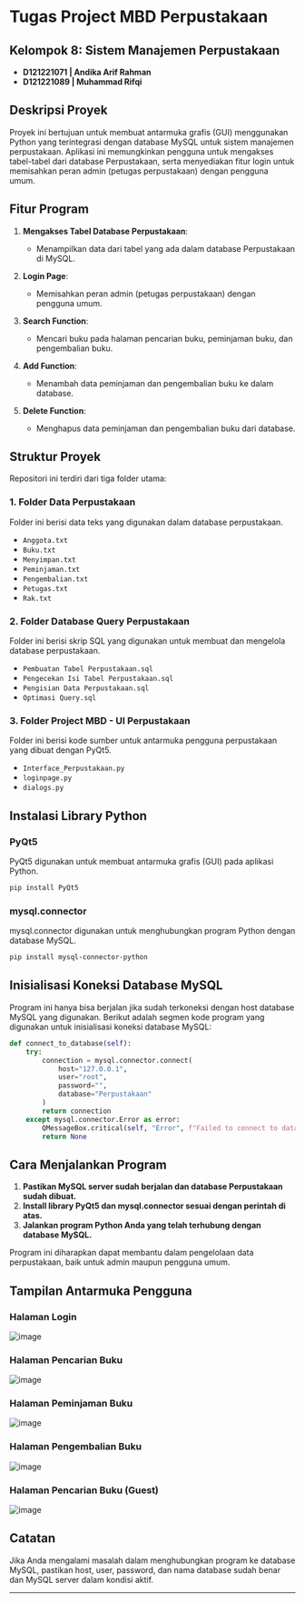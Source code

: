 # Tugas Project MBD Perpustakaan

## Kelompok 8: Sistem Manajemen Perpustakaan

- **D121221071 | Andika Arif Rahman**
- **D121221089 | Muhammad Rifqi**

## Deskripsi Proyek

Proyek ini bertujuan untuk membuat antarmuka grafis (GUI) menggunakan Python yang terintegrasi dengan database MySQL untuk sistem manajemen perpustakaan. Aplikasi ini memungkinkan pengguna untuk mengakses tabel-tabel dari database Perpustakaan, serta menyediakan fitur login untuk memisahkan peran admin (petugas perpustakaan) dengan pengguna umum.

## Fitur Program

1. **Mengakses Tabel Database Perpustakaan**:
    - Menampilkan data dari tabel yang ada dalam database Perpustakaan di MySQL.

2. **Login Page**:
    - Memisahkan peran admin (petugas perpustakaan) dengan pengguna umum.

3. **Search Function**:
    - Mencari buku pada halaman pencarian buku, peminjaman buku, dan pengembalian buku.

4. **Add Function**:
    - Menambah data peminjaman dan pengembalian buku ke dalam database.

5. **Delete Function**:
    - Menghapus data peminjaman dan pengembalian buku dari database.

## Struktur Proyek

Repositori ini terdiri dari tiga folder utama:

### 1. Folder Data Perpustakaan

Folder ini berisi data teks yang digunakan dalam database perpustakaan.

- `Anggota.txt`
- `Buku.txt`
- `Menyimpan.txt`
- `Peminjaman.txt`
- `Pengembalian.txt`
- `Petugas.txt`
- `Rak.txt`

### 2. Folder Database Query Perpustakaan

Folder ini berisi skrip SQL yang digunakan untuk membuat dan mengelola database perpustakaan.

- `Pembuatan Tabel Perpustakaan.sql`
- `Pengecekan Isi Tabel Perpustakaan.sql`
- `Pengisian Data Perpustakaan.sql`
- `Optimasi Query.sql`

### 3. Folder Project MBD - UI Perpustakaan

Folder ini berisi kode sumber untuk antarmuka pengguna perpustakaan yang dibuat dengan PyQt5.

- `Interface_Perpustakaan.py`
- `loginpage.py`
- `dialogs.py`

## Instalasi Library Python

### PyQt5

PyQt5 digunakan untuk membuat antarmuka grafis (GUI) pada aplikasi Python.

```sh
pip install PyQt5
```

### mysql.connector

mysql.connector digunakan untuk menghubungkan program Python dengan database MySQL.

```sh
pip install mysql-connector-python
```

## Inisialisasi Koneksi Database MySQL

Program ini hanya bisa berjalan jika sudah terkoneksi dengan host database MySQL yang digunakan. Berikut adalah segmen kode program yang digunakan untuk inisialisasi koneksi database MySQL:

```python
def connect_to_database(self):
    try:
        connection = mysql.connector.connect(
            host="127.0.0.1",
            user="root",
            password="",
            database="Perpustakaan"
        )
        return connection
    except mysql.connector.Error as error:
        QMessageBox.critical(self, "Error", f"Failed to connect to database: {error}")
        return None
```

## Cara Menjalankan Program

1. **Pastikan MySQL server sudah berjalan dan database Perpustakaan sudah dibuat.**
2. **Install library PyQt5 dan mysql.connector sesuai dengan perintah di atas.**
3. **Jalankan program Python Anda yang telah terhubung dengan database MySQL.**

Program ini diharapkan dapat membantu dalam pengelolaan data perpustakaan, baik untuk admin maupun pengguna umum.

## Tampilan Antarmuka Pengguna

### Halaman Login
![image](https://github.com/Entrind/Tugas-Project-MBD-Perpustakaan/assets/140675316/17a3631c-3f22-4f5d-819b-da5616b5e338)

### Halaman Pencarian Buku
![image](https://github.com/Entrind/Tugas-Project-MBD-Perpustakaan/assets/140675316/3c12add4-397e-48d4-b7c4-fb631a315f15)

### Halaman Peminjaman Buku
![image](https://github.com/Entrind/Tugas-Project-MBD-Perpustakaan/assets/140675316/340c9128-8a0f-4ea8-b5f4-956142862c3e)

### Halaman Pengembalian Buku
![image](https://github.com/Entrind/Tugas-Project-MBD-Perpustakaan/assets/140675316/6a0ab0d0-7d2a-498a-a52e-5bfdeac964c8)

### Halaman Pencarian Buku (Guest)
![image](https://github.com/Entrind/Tugas-Project-MBD-Perpustakaan/assets/140675316/a6336514-73b1-44ee-9104-0335dd58e412)


## Catatan

Jika Anda mengalami masalah dalam menghubungkan program ke database MySQL, pastikan host, user, password, dan nama database sudah benar dan MySQL server dalam kondisi aktif.

---

